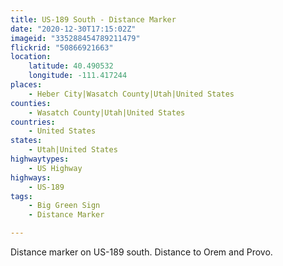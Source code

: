 ```yaml
---
title: US-189 South - Distance Marker
date: "2020-12-30T17:15:02Z"
imageid: "335288454789211479"
flickrid: "50866921663"
location:
    latitude: 40.490532
    longitude: -111.417244
places:
    - Heber City|Wasatch County|Utah|United States
counties:
    - Wasatch County|Utah|United States
countries:
    - United States
states:
    - Utah|United States
highwaytypes:
    - US Highway
highways:
    - US-189
tags:
    - Big Green Sign
    - Distance Marker

---
```

Distance marker on US-189 south.  Distance to Orem and Provo.